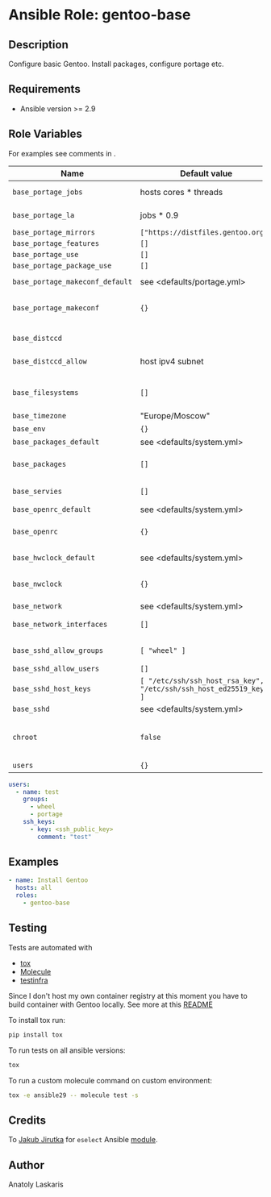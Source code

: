 # Ansible Role: gentoo-base

## Description

Configure basic Gentoo. Install packages, configure portage etc.

## Requirements

- Ansible version >= 2.9

## Role Variables

For examples see comments in <defaults>.

| Name | Default value | Description |
| ---- | ------------- | ----------- |
| `base_portage_jobs` | hosts cores * threads | used in `MAKEOPTS` and emerge opts |
| `base_portage_la` | jobs * 0.9 | load average, used in `MAKEOPTS` and emerge opts |
| `base_portage_mirrors` | `["https://distfiles.gentoo.org"]` | |
| `base_portage_features` | `[]` | |
| `base_portage_use` | `[]` | |
| `base_portage_package_use` | `[]` | |
| `base_portage_makeconf_default` | see <defaults/portage.yml> | used to construct `/etc/portage/make.conf` |
| `base_portage_makeconf` | `{}` | host/group vars, will be merged with `base_portage_makeconf_default` |
|||
| `base_distccd` | | distccd config, see <defaults/distcc.yml> |
| `base_distccd_allow` | host ipv4 subnet | list of ips/subnets allowed to connect to distccd |
|||
| `base_filesystems` | `[]` | filesystem to mount and add to fstab, see <defaults/system.yml> |
| `base_timezone` | "Europe/Moscow" | |
| `base_env` | `{}` | variables to set with eselect |
| `base_packages_default` | see <defaults/system.yml> | list of packages to install |
| `base_packages` | `[]` | list of packages to install, will be added to `base_packages_default` |
| `base_servies` | `[]` | list of services to enable, see <defaults/system.yml> |
| `base_openrc_default` | see <defaults/system.yml> | used to construct `/etc/rc.conf` |
| `base_openrc` | `{}` | host/group vars, will be merged with `base_openrc_default` |
| `base_hwclock_default` | see <defaults/system.yml> | used to construct `/etc/conf.d/hwclock` |
| `base_nwclock` | `{}` | host/group vars, will be merged with `base_hwclock_default` |
| `base_network` | see <defaults/system.yml> |
| `base_network_interfaces` | `[]` | list of network interfaces to enable |
|||
| `base_sshd_allow_groups` | `[ "wheel" ]` | only allow users from groups to connect |
| `base_sshd_allow_users` | `[]` | only allow users to connect |
| `base_sshd_host_keys` | `[ "/etc/ssh/ssh_host_rsa_key", "/etc/ssh/ssh_host_ed25519_key" ]` | enabled cryptosystems |
| `base_sshd` | see <defaults/system.yml> | sshd config |
| `chroot` | `false` | whether system this host is running again is in chroot - if `true` some services will not be restarted |
| `users` | `{}` | map of users, see below |

```yaml
users:
  - name: test
    groups:
      - wheel
      - portage
    ssh_keys:
      - key: <ssh_public_key>
        comment: "test"
```

## Examples
```yaml
- name: Install Gentoo
  hosts: all
  roles:
    - gentoo-base
```

## Testing
Tests are automated with

- [tox](https://tox.readthedocs.io/en/latest/)
- [Molecule](http://molecule.readthedocs.org/en/latest/)
- [testinfra](https://testinfra.readthedocs.io/en/latest/index.html)

Since I don't host my own container registry at this moment you have to build container with Gentoo locally. See more at this [README](../../dockerfiles/)

To install tox run:
```sh
pip install tox
```

To run tests on all ansible versions:
```sh
tox
```

To run a custom molecule command on custom environment:
```sh
tox -e ansible29 -- molecule test -s
```

## Credits
To [Jakub Jirutka](https://github.com/jirutka) for `eselect` Ansible [module](https://github.com/gentoo-ansible/role-base/blob/master/library/eselect]).

## Author
Anatoly Laskaris
